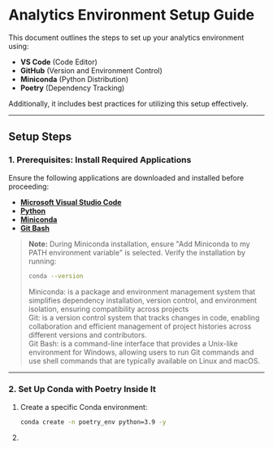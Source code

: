 # Analytics Environment Setup Guide

This document outlines the steps to set up your analytics environment using:
- **VS Code** (Code Editor)
- **GitHub** (Version and Environment Control)
- **Miniconda** (Python Distribution)
- **Poetry** (Dependency Tracking)

Additionally, it includes best practices for utilizing this setup effectively.

---

## **Setup Steps**

### **1. Prerequisites: Install Required Applications**
Ensure the following applications are downloaded and installed before proceeding:
- **[Microsoft Visual Studio Code](https://code.visualstudio.com/)**
- **[Python](https://www.python.org/downloads/)**
- **[Miniconda](https://docs.conda.io/projects/conda/en/latest/user-guide/install/)**
- **[Git Bash](https://git-scm.com/downloads)**

> **Note:** During Miniconda installation, ensure "Add Miniconda to my PATH environment variable" is selected. Verify the installation by running:
> ```bash
> conda --version
> ```    
> Miniconda: is a package and environment management system that simplifies dependency installation, version control, and environment isolation, ensuring compatibility across projects    
> Git: is a version control system that tracks changes in code, enabling collaboration and efficient management of project histories across different versions and contributors.   
> Git Bash: is a command-line interface that provides a Unix-like environment for Windows, allowing users to run Git commands and use shell commands that are typically available on Linux and macOS.        
---

### **2. Set Up Conda with Poetry Inside It**
1. Create a specific Conda environment:
   ```bash
   conda create -n poetry_env python=3.9 -y
   ```
2. 


